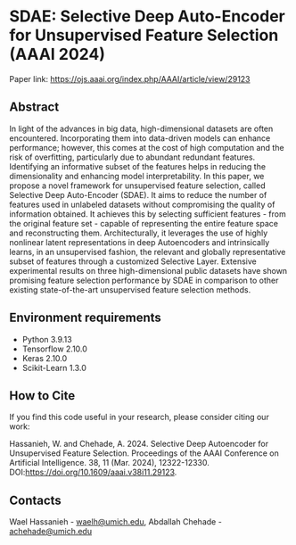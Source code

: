 # SDAE: Selective Deep Auto-Encoder for Unsupervised Feature Selection (AAAI 2024)
Paper link: https://ojs.aaai.org/index.php/AAAI/article/view/29123

## Abstract
In light of the advances in big data, high-dimensional datasets are often encountered. Incorporating them into data-driven models can enhance performance; however, this comes at the cost of high computation and the risk of overfitting, particularly due to abundant redundant features. Identifying an informative subset of the features helps in reducing the dimensionality and enhancing model interpretability. In this paper, we propose a novel framework for unsupervised feature selection, called Selective Deep Auto-Encoder (SDAE). It aims to reduce the number of features used in unlabeled datasets without compromising the quality of information obtained. It achieves this by selecting sufficient features - from the original feature set - capable of representing the entire feature space and reconstructing them. Architecturally, it leverages the use of highly nonlinear latent representations in deep Autoencoders and intrinsically learns, in an unsupervised fashion, the relevant and globally representative subset of features through a customized Selective Layer. Extensive experimental results on three high-dimensional public datasets have shown promising feature selection performance by SDAE in comparison to other existing state-of-the-art unsupervised feature selection methods.

## Environment requirements
* Python 3.9.13
* Tensorflow 2.10.0
* Keras 2.10.0
* Scikit-Learn 1.3.0


## How to Cite
If you find this code useful in your research, please consider citing our work:

Hassanieh, W. and Chehade, A. 2024. Selective Deep Autoencoder for Unsupervised Feature Selection. Proceedings of the AAAI Conference on Artificial Intelligence. 38, 11 (Mar. 2024), 12322-12330. DOI:https://doi.org/10.1609/aaai.v38i11.29123.

## Contacts
Wael Hassanieh - waelh@umich.edu, Abdallah Chehade - achehade@umich.edu
